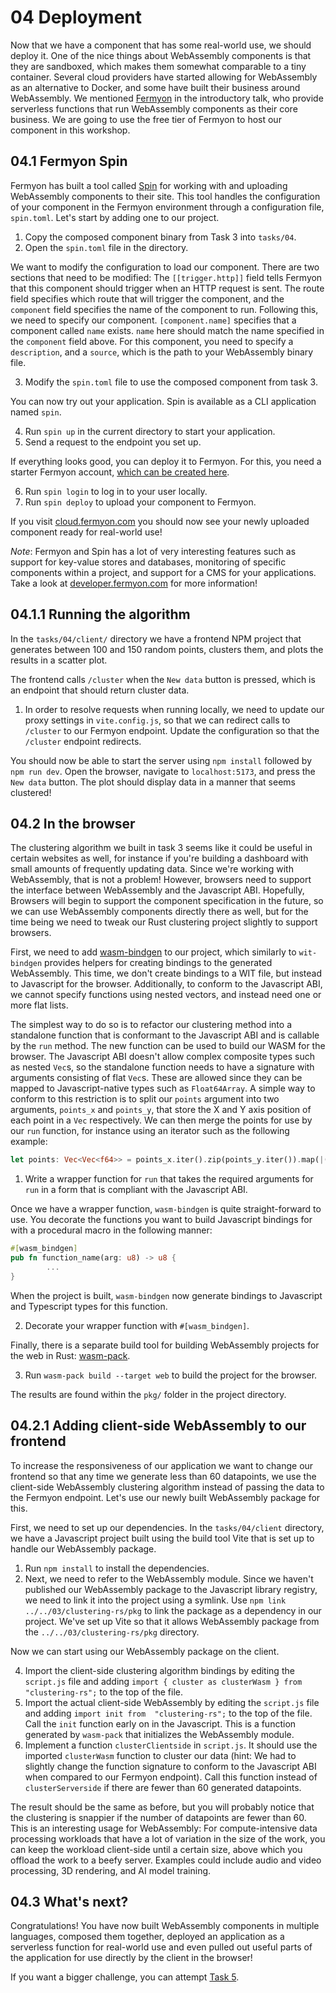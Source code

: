 # 04 Deployment

Now that we have a component that has some real-world use, we should deploy it. One of the nice things about WebAssembly components is that they are sandboxed, which makes them somewhat comparable to a tiny container. Several cloud providers have started allowing for WebAssembly as an alternative to Docker, and some have built their business around WebAssembly. We mentioned [Fermyon](https://www.fermyon.com/) in the introductory talk, who provide serverless functions that run WebAssembly components as their core business. We are going to use the free tier of Fermyon to host our component in this workshop.

## 04.1 Fermyon Spin

Fermyon has built a tool called [Spin](https://www.fermyon.com/spin) for working with and uploading WebAssembly components to their site. This tool handles the configuration of your component in the Fermyon environment through a configuration file, `spin.toml`. Let's start by adding one to our project.

1. Copy the composed component binary from Task 3 into `tasks/04`.
2. Open the `spin.toml` file in the directory.

We want to modify the configuration to load our component. There are two sections that need to be modified: The `[[trigger.http]]` field tells Fermyon that this component should trigger when an HTTP request is sent. The route field specifies which route that will trigger the component, and the `component` field specifies the name of the component to run. Following this, we need to specify our component. `[component.name]` specifies that a component called `name` exists. `name` here should match the name specified in the `component` field above. For this component, you need to specify a `description`, and a `source`, which is the path to your WebAssembly binary file.

3. Modify the `spin.toml` file to use the composed component from task 3.

You can now try out your application. Spin is available as a CLI application named `spin`.

4. Run `spin up` in the current directory to start your application.
5. Send a request to the endpoint you set up. 

If everything looks good, you can deploy it to Fermyon. For this, you need a starter Fermyon account, [which can be created here](https://cloud.fermyon.com/?signup=).

6. Run `spin login` to log in to your user locally.
7. Run `spin deploy` to upload your component to Fermyon.

If you visit [cloud.fermyon.com](https://cloud.fermyon.com) you should now see your newly uploaded component ready for real-world use!

*Note*: Fermyon and Spin has a lot of very interesting features such as support for key-value stores and databases, monitoring of specific components within a project, and support for a CMS for your applications. Take a look at [developer.fermyon.com](https://developer.fermyon.com) for more information!

## 04.1.1 Running the algorithm

In the `tasks/04/client/` directory we have a frontend NPM project that generates between 100 and 150 random points, clusters them, and plots the results in a scatter plot. 

The frontend calls `/cluster` when the `New data` button is pressed, which is an endpoint that should return cluster data. 

1. In order to resolve requests when running locally, we need to update our proxy settings in `vite.config.js`, so that we can redirect calls to `/cluster` to our Fermyon endpoint. Update the configuration so that the `/cluster` endpoint redirects.

You should now be able to start the server using `npm install` followed by `npm run dev`. Open the browser, navigate to `localhost:5173`, and press the `New data` button. The plot should display data in a manner that seems clustered!

## 04.2 In the browser

The clustering algorithm we built in task 3 seems like it could be useful in certain websites as well, for instance if you're building a dashboard with small amounts of frequently updating data. Since we're working with WebAssembly, that is not a problem! However, browsers need to support the interface between WebAssembly and the Javascript ABI. Hopefully, Browsers will begin to support the component specification in the future, so we can use WebAssembly components directly there as well, but for the time being we need to tweak our Rust clustering project slightly to support browsers.

First, we need to add [wasm-bindgen](https://github.com/rustwasm/wasm-bindgen) to our project, which similarly to `wit-bindgen` provides helpers for creating bindings to the generated WebAssembly. This time, we don't create bindings to a WIT file, but instead to Javascript for the browser. Additionally, to conform to the Javascript ABI, we cannot specify functions using nested vectors, and instead need one or more flat lists.

The simplest way to do so is to refactor our clustering method into a standalone function that is conformant to the Javascript ABI and is callable by the `run` method. The new function can be used to build our WASM for the browser.
The Javascript ABI doesn't allow complex composite types such as nested `Vec`s, so the standalone function needs to have a signature with arguments consisting of flat `Vec`s. These are allowed since they can be mapped to Javascript-native types such as `Float64Array`.
A simple way to conform to this restriction is to split our `points` argument into two arguments, `points_x` and `points_y`, that store the X and Y axis position of each point in a `Vec` respectively. We can then merge the points for use by our `run` function, for instance using an iterator such as the following example:

```rust
let points: Vec<Vec<f64>> = points_x.iter().zip(points_y.iter()).map(|(x, y)| vec![*x, *y]).collect();
```  

1. Write a wrapper function for `run` that takes the required arguments for `run` in a form that is compliant with the Javascript ABI.

Once we have a wrapper function, `wasm-bindgen` is quite straight-forward to use. You decorate the functions you want to build Javascript bindings for with a procedural macro in the following manner:

```rust
#[wasm_bindgen]
pub fn function_name(arg: u8) -> u8 {
        ...
}
```

When the project is built, `wasm-bindgen` now generate bindings to Javascript and Typescript types for this function.

2. Decorate your wrapper function with `#[wasm_bindgen]`.

Finally, there is a separate build tool for building WebAssembly projects for the web in Rust: [wasm-pack](https://rustwasm.github.io/wasm-pack/installer/).

3. Run `wasm-pack build --target web` to build the project for the browser. 

The results are found within the `pkg/` folder in the project directory.

## 04.2.1 Adding client-side WebAssembly to our frontend

To increase the responsiveness of our application we want to change our frontend so that any time we generate less than 60 datapoints, we use the client-side WebAssembly clustering algorithm instead of passing the data to the Fermyon endpoint. Let's use our newly built WebAssembly package for this.

First, we need to set up our dependencies. In the `tasks/04/client` directory, we have a Javascript project built using the build tool Vite that is set up to handle our WebAssembly package. 

1. Run `npm install` to install the dependencies.
2. Next, we need to refer to the WebAssembly module. Since we haven't published our WebAssembly package to the Javascript library registry, we need to link it into the project using a symlink. Use `npm link ../../03/clustering-rs/pkg` to link the package as a dependency in our project. We've set up Vite so that it allows WebAssembly package from the `../../03/clustering-rs/pkg` directory.

Now we can start using our WebAssembly package on the client.

4. Import the client-side clustering algorithm bindings by editing the `script.js` file and adding `import { cluster as clusterWasm } from  "clustering-rs";` to the top of the file.
4. Import the actual client-side WebAssembly by editing the `script.js` file and adding `import init from  "clustering-rs";` to the top of the file. Call the `init` function early on in the Javascript. This is a function generated by `wasm-pack` that initializes the WebAssembly module.
6. Implement a function `clusterClientside` in `script.js`. It should use the imported `clusterWasm` function to cluster our data (hint: We had to slightly change the function signature to conform to the Javascript ABI when compared to our Fermyon endpoint). Call this function instead of `clusterServerside` if there are fewer than 60 generated datapoints.

The result should be the same as before, but you will probably notice that the clustering is snappier if the number of datapoints are fewer than 60. This is an interesting usage for WebAssembly: For compute-intensive data processing workloads that have a lot of variation in the size of the work, you can keep the workload client-side until a certain size, above which you offload the work to a beefy server. Examples could include audio and video processing, 3D rendering, and AI model training.

## 04.3 What's next?

Congratulations! You have now built WebAssembly components in multiple languages, composed them together, deployed an application as a serverless function for real-world use and even pulled out useful parts of the application for use directly by the client in the browser!

If you want a bigger challenge, you can attempt [Task 5](https://github.com/syvsto/booster2024_wasm_components/blob/master/task5.md).
